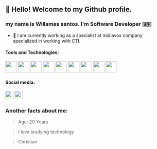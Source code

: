 ## 👋 Hello! Welcome to my Github profile.
###  my name is Willames santos. I'm Software Developer 🇧🇷

- 🔭 I am currently working as a specialist at midiavox company specialized in working with CTI.

#### Tools and Technologies:
<div display="flex">
<img src="https://cdn.jsdelivr.net/gh/devicons/devicon/icons/git/git-original.svg" width="35" height="35"/>
<img src="https://cdn.jsdelivr.net/gh/devicons/devicon/icons/github/github-original.svg" width="35" height="35"/>
<img src="https://cdn.jsdelivr.net/gh/devicons/devicon/icons/nodejs/nodejs-plain-wordmark.svg" width="35" height="35"/>
<img src="https://cdn.jsdelivr.net/gh/devicons/devicon/icons/react/react-original-wordmark.svg" width="35" height="35"/>
<img src="https://cdn.jsdelivr.net/gh/devicons/devicon/icons/java/java-original-wordmark.svg" width="35" height="35"/>
<img src="https://cdn.jsdelivr.net/gh/devicons/devicon/icons/javascript/javascript-original.svg" width="35" height="35"/>
<img src="https://cdn.jsdelivr.net/gh/devicons/devicon/icons/csharp/csharp-original.svg"width="35" height="35"/>
<img src="https://cdn.jsdelivr.net/gh/devicons/devicon/icons/mysql/mysql-original.svg" width="35" height="35"/>
<img src="https://cdn.jsdelivr.net/gh/devicons/devicon/icons/python/python-original-wordmark.svg" width="35" height="35"/>                 
</div>             

 #### Social media:
<div>
  <a href="https://instagram.com/willames_santos07" target="_blank"><img src="https://img.shields.io/badge/-Instagram-%23E4405F?style=for-the-      badge&logo=instagram&logoColor=white" target="_blank" height="25"></a>
  <a href="[https://www.linkedin.com/in/willames-santos-7bb88b214](https://www.linkedin.com/in/willames-santos-7bb88b214/)" target="_blank"><img src="https://img.shields.io/badge/-LinkedIn-%230077B5?style=for-the-badge&logo=linkedin&logoColor=white" target="_blank" height="25"></a>   
</div>


### Another facts about me:

> Age: 20 Years

> I love studying technology

> Christian
